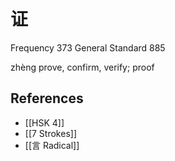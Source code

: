 # 证
Frequency 373
General Standard 885

zhèng
prove, confirm, verify; proof

## References
- [[HSK 4]]
- [[7 Strokes]]
- [[言 Radical]]